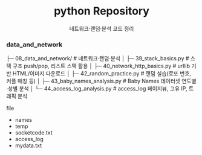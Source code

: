 

<h1 align="center">python Repository</h1>
<p align="center">
  <span>네트워크·랜덤·분석 코드 정리</a></span><br/>
</p>

### data_and_network
├─ 08_data_and_network/              # 네트워크·랜덤·분석
│  ├─ 39_stack_basics.py             # 스택 구조 push/pop, 리스트 스택 활용
│  ├─ 40_network_http_basics.py      # urllib 기반 HTML/이미지 다운로드
│  ├─ 42_random_practice.py          # 랜덤 실습(로또 번호, 커플 매칭 등)
│  ├─ 43_baby_names_analysis.py      # Baby Names 데이터셋 연도별·성별 분석
│  └─ 44_access_log_analysis.py      # access_log 페이지뷰, 고유 IP, 트래픽 분석



file
- names
- temp
- socketcode.txt
- access_log
- mydata.txt
